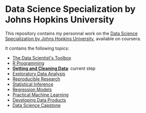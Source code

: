 # Data Science Specialization by Johns Hopkins University

This repository contains my personnal work on the [Data Science Specialization by Johns Hopkins University](https://www.coursera.org/specializations/jhu-data-science), available on coursera.

It contains the following topics:
* [The Data Scientist's Toolbox](https://www.coursera.org/learn/data-scientists-tools?specialization=jhu-data-science)
* [R Programming](https://www.coursera.org/learn/r-programming?specialization=jhu-data-science)
* [**Getting and Cleaning Data**](https://www.coursera.org/learn/data-cleaning?specialization=jhu-data-science): current step
* [Exploratory Data Analysis](https://www.coursera.org/learn/exploratory-data-analysis?specialization=jhu-data-science)
* [Reproducible Research](https://www.coursera.org/learn/reproducible-research)
* [Statistical Inference](https://www.coursera.org/learn/statistical-inference)
* [Regression Models](https://www.coursera.org/learn/regression-models)
* [Practical Machine Learning](https://www.coursera.org/learn/practical-machine-learning)
* [Developing Data Products](https://www.coursera.org/learn/data-products)
* [Data Science Capstone](https://www.coursera.org/learn/data-science-project)
